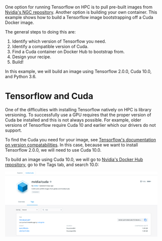 
One option for running Tensorflow on HPC is to pull pre-built images from [Nvidia's NGC repository](https://public.confluence.arizona.edu/display/UAHPC/Containers#Containers-PullingNvidiaImages). Another option is building your own container. This example shows how to build a Tensorflow image bootstrapping off a Cuda Docker image.

The general steps to doing this are:

1. Identify which version of Tensorflow you need.
2. Identify a compatible version of Cuda.
3. Find a Cuda container on Docker Hub to bootstrap from.
4. Design your recipe.
5. Build!

In this example, we will build an image using Tensorflow 2.0.0, Cuda 10.0, and Python 3.6.

# Tensorflow and Cuda

One of the difficulties with installing Tensorflow natively on HPC is library versioning. To successfully use a GPU requires that the proper version of Cuda be installed and this is not always possible. For example, older versions of Tensorflow require Cuda 10 and earlier which our drivers do not support.

To find the Cuda you need for your image, see [Tensorflow's documentation on version compatabilities](https://www.tensorflow.org/install/source#tested_build_configurations). In this case, because we want to install Tensorflow 2.0.0, we will need to use Cuda 10.0.

To build an image using Cuda 10.0, we will go to [Nvidia's Docker Hub repository](https://hub.docker.com/r/nvidia/cuda), go to the Tags tab, and search 10.0:

<img src="dockerhub-tags.png" alt="dockerhub-tags" width="800"/>

